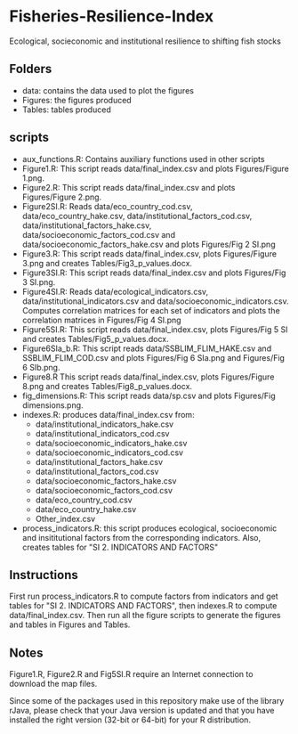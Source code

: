 # Fisheries-Resilience-Index
Ecological, socieconomic and institutional resilience to shifting fish stocks

## Folders

- data: contains the data used to plot the figures
- Figures: the figures produced
- Tables: tables produced

## scripts

- aux_functions.R: Contains auxiliary functions used in other scripts
- Figure1.R: This script reads data/final_index.csv and plots Figures/Figure 1.png.
- Figure2.R: This script reads data/final_index.csv and plots Figures/Figure 2.png.
- Figure2SI.R: Reads data/eco_country_cod.csv, data/eco_country_hake.csv, data/institutional_factors_cod.csv, data/institutional_factors_hake.csv, data/socioeconomic_factors_cod.csv  and data/socioeconomic_factors_hake.csv and plots Figures/Fig 2 SI.png
- Figure3.R: This script reads data/final_index.csv, plots Figures/Figure 3.png and creates Tables/Fig3_p_values.docx.
- Figure3SI.R: This script reads data/final_index.csv and plots Figures/Fig 3 SI.png.
- Figure4SI.R: Reads data/ecological_indicators.csv, data/institutional_indicators.csv and data/socioeconomic_indicators.csv. Computes correlation matrices for each set of indicators and plots the correlation matrices in Figures/Fig 4 SI.png
- Figure5SI.R: This script reads data/final_index.csv, plots Figures/Fig 5 SI and creates Tables/Fig5_p_values.docx.
- Figure6SIa_b.R: This script reads data/SSBLIM_FLIM_HAKE.csv and SSBLIM_FLIM_COD.csv and plots Figures/Fig 6 SIa.png and Figures/Fig 6 SIb.png.
- Figure8.R This script reads data/final_index.csv, plots Figures/Figure 8.png and creates Tables/Fig8_p_values.docx.
- fig_dimensions.R: This script reads data/sp.csv and plots Figures/Fig dimensions.png.
- indexes.R: produces data/final_index.csv from:
    - data/institutional_indicators_hake.csv
    - data/institutional_indicators_cod.csv
    - data/socioeconomic_indicators_hake.csv
    - data/socioeconomic_indicators_cod.csv
    - data/institutional_factors_hake.csv
    - data/institutional_factors_cod.csv
    - data/socioeconomic_factors_hake.csv
    - data/socioeconomic_factors_cod.csv
    - data/eco_country_cod.csv
    - data/eco_country_hake.csv
    - Other_index.csv
 - process_indicators.R: this script produces ecological, socioeconomic and insititutional factors from the corresponding indicators. Also, creates tables for "SI 2. INDICATORS AND FACTORS"

## Instructions

First run process_indicators.R to compute factors from indicators and get tables for "SI 2. INDICATORS AND FACTORS", then indexes.R to compute data/final_index.csv. Then run all the figure scripts to generate the figures and tables in Figures and Tables.

## Notes

 Figure1.R, Figure2.R and Fig5SI.R require an Internet connection to download the map files.
 
 Since some of the packages used in this repository make use of the library rJava, please check that your Java version is updated and that you have installed the right version (32-bit or 64-bit) for your R distribution.